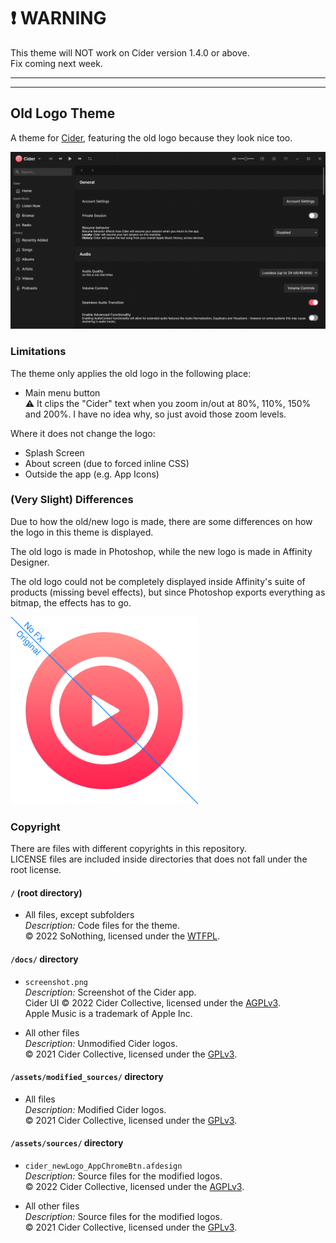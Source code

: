 # ❗ WARNING

This theme will NOT work on Cider version 1.4.0 or above.  
Fix coming next week.

---
---

## Old Logo Theme

A theme for [Cider], featuring the old logo because they look nice too.

![Screenshot of the modified logo inside the Cider interface](https://raw.githubusercontent.com/SoNothingMC/Cider_OldLogoTheme/main/docs/screenshot.png)

### Limitations

The theme only applies the old logo in the following place:

* Main menu button  
⚠ It clips the "Cider" text when you zoom in/out at 80%, 110%, 150% and 200%. I have no idea why, so just avoid those zoom levels.

Where it does not change the logo:

* Splash Screen
* About screen (due to forced inline CSS)
* Outside the app (e.g. App Icons)

### (Very Slight) Differences

Due to how the old/new logo is made, there are some differences on how the logo in this theme is displayed.

The old logo is made in Photoshop, while the new logo is made in Affinity Designer.

The old logo could not be completely displayed inside Affinity's suite of products (missing bevel effects), but since Photoshop exports everything as bitmap, the effects has to go.

<img src="https://raw.githubusercontent.com/SoNothingMC/Cider_OldLogoTheme/main/docs/psd_af_comparison.png" alt="A comparison between the original logo and one without layer effects." width=300px>

### Copyright

There are files with different copyrights in this repository.  
LICENSE files are included inside directories that does not fall under the root license.

#### `/` (root directory)

* All files, except subfolders  
*Description:* Code files for the theme.  
© 2022 SoNothing, licensed under the [WTFPL].

#### `/docs/` directory

* `screenshot.png`  
*Description:* Screenshot of the Cider app.  
Cider UI © 2022 Cider Collective, licensed under the [AGPLv3].  
Apple Music is a trademark of Apple Inc.

* All other files  
*Description:* Unmodified Cider logos.  
© 2021 Cider Collective, licensed under the [GPLv3].

#### `/assets/modified_sources/` directory

* All files  
*Description:* Modified Cider logos.  
© 2021 Cider Collective, licensed under the [GPLv3].

#### `/assets/sources/` directory

* `cider_newLogo_AppChromeBtn.afdesign`  
*Description:* Source files for the modified logos.  
© 2022 Cider Collective, licensed under the [AGPLv3].

* All other files  
*Description:* Source files for the modified logos.  
© 2021 Cider Collective, licensed under the [GPLv3].  

[Cider]: https://cider.sh/
[WTFPL]: https://github.com/SoNothingMC/Cider_OldLogoTheme/blob/main/LICENSE/
[AGPLv3]: https://github.com/ciderapp/Cider/blob/2804de5f15824ea13c6f64430f828cb665e1dfe9/LICENSE/
[GPLv3]: https://github.com/ciderapp/Cider/blob/37e9c8276ed2cd38c6a12cb12645bb36ced4a441/LICENSE/
